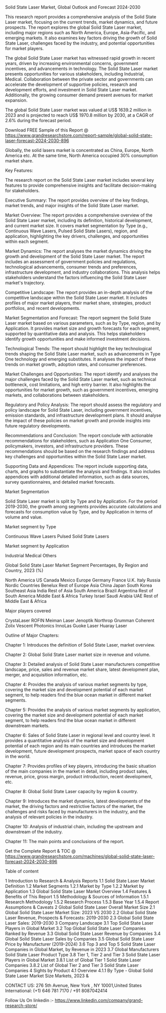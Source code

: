 Solid State Laser Market, Global Outlook and Forecast 2024-2030

This research report provides a comprehensive analysis of the Solid State Laser market, focusing on the current trends, market dynamics, and future prospects. The report explores the global Solid State Laser market, including major regions such as North America, Europe, Asia-Pacific, and emerging markets. It also examines key factors driving the growth of Solid State Laser, challenges faced by the industry, and potential opportunities for market players.

The global Solid State Laser market has witnessed rapid growth in recent years, driven by increasing environmental concerns, government incentives, and advancements in technology. The Solid State Laser market presents opportunities for various stakeholders, including Industrial, Medical. Collaboration between the private sector and governments can accelerate the development of supportive policies, research and development efforts, and investment in Solid State Laser market. Additionally, the growing consumer demand present avenues for market expansion.

The global Solid State Laser market was valued at US$ 1639.2 million in 2023 and is projected to reach US$ 1970.8 million by 2030, at a CAGR of 2.6% during the forecast period.

Download FREE Sample of this Report @ https://www.grandresearchstore.com/report-sample/global-solid-state-laser-forecast-2024-2030-896


Globally, the solid lasers market is concentrated as China, Europe, North America etc. At the same time, North America occupied 30% consumption market share.

Key Features:

The research report on the Solid State Laser market includes several key features to provide comprehensive insights and facilitate decision-making for stakeholders.

Executive Summary: The report provides overview of the key findings, market trends, and major insights of the Solid State Laser market.

Market Overview: The report provides a comprehensive overview of the Solid State Laser market, including its definition, historical development, and current market size. It covers market segmentation by Type (e.g., Continuous Wave Lasers, Pulsed Solid State Lasers), region, and application, highlighting the key drivers, challenges, and opportunities within each segment.

Market Dynamics: The report analyses the market dynamics driving the growth and development of the Solid State Laser market. The report includes an assessment of government policies and regulations, technological advancements, consumer trends and preferences, infrastructure development, and industry collaborations. This analysis helps stakeholders understand the factors influencing the Solid State Laser market's trajectory.

Competitive Landscape: The report provides an in-depth analysis of the competitive landscape within the Solid State Laser market. It includes profiles of major market players, their market share, strategies, product portfolios, and recent developments.

Market Segmentation and Forecast: The report segment the Solid State Laser market based on various parameters, such as by Type, region, and by Application. It provides market size and growth forecasts for each segment, supported by quantitative data and analysis. This helps stakeholders identify growth opportunities and make informed investment decisions.

Technological Trends: The report should highlight the key technological trends shaping the Solid State Laser market, such as advancements in Type One technology and emerging substitutes. It analyses the impact of these trends on market growth, adoption rates, and consumer preferences.

Market Challenges and Opportunities: The report identify and analyses the major challenges faced by the Solid State Laser market, such as technical bottleneck, cost limitations, and high entry barrier. It also highlights the opportunities for market growth, such as government incentives, emerging markets, and collaborations between stakeholders.

Regulatory and Policy Analysis: The report should assess the regulatory and policy landscape for Solid State Laser, including government incentives, emission standards, and infrastructure development plans. It should analyse the impact of these policies on market growth and provide insights into future regulatory developments.

Recommendations and Conclusion: The report conclude with actionable recommendations for stakeholders, such as Application One Consumer, policymakers, investors, and infrastructure providers. These recommendations should be based on the research findings and address key challenges and opportunities within the Solid State Laser market.

Supporting Data and Appendices: The report include supporting data, charts, and graphs to substantiate the analysis and findings. It also includes appendices with additional detailed information, such as data sources, survey questionnaires, and detailed market forecasts.

Market Segmentation

Solid State Laser market is split by Type and by Application. For the period 2019-2030, the growth among segments provides accurate calculations and forecasts for consumption value by Type, and by Application in terms of volume and value.



Market segment by Type



Continuous Wave Lasers
Pulsed Solid State Lasers


Market segment by Application



Industrial
Medical
Others


Global Solid State Laser Market Segment Percentages, By Region and Country, 2023 (%)



North America
US
Canada
Mexico
Europe
Germany
France
U.K.
Italy
Russia
Nordic Countries
Benelux
Rest of Europe
Asia
China
Japan
South Korea
Southeast Asia
India
Rest of Asia
South America
Brazil
Argentina
Rest of South America
Middle East & Africa
Turkey
Israel
Saudi Arabia
UAE
Rest of Middle East & Africa


Major players covered



CrystaLaser
ROFIN
Meiman Laser
Jenoptik
Northrop Grumman
Coherent
Zolix
Vescent Photonics
InnoLas
Guoke Laser
Huaray Laser


Outline of Major Chapters:

Chapter 1: Introduces the definition of Solid State Laser, market overview.

Chapter 2: Global Solid State Laser market size in revenue and volume.

Chapter 3: Detailed analysis of Solid State Laser manufacturers competitive landscape, price, sales and revenue market share, latest development plan, merger, and acquisition information, etc.

Chapter 4: Provides the analysis of various market segments by type, covering the market size and development potential of each market segment, to help readers find the blue ocean market in different market segments.

Chapter 5: Provides the analysis of various market segments by application, covering the market size and development potential of each market segment, to help readers find the blue ocean market in different downstream markets.

Chapter 6: Sales of Solid State Laser in regional level and country level. It provides a quantitative analysis of the market size and development potential of each region and its main countries and introduces the market development, future development prospects, market space of each country in the world.

Chapter 7: Provides profiles of key players, introducing the basic situation of the main companies in the market in detail, including product sales, revenue, price, gross margin, product introduction, recent development, etc.

Chapter 8: Global Solid State Laser capacity by region & country.

Chapter 9: Introduces the market dynamics, latest developments of the market, the driving factors and restrictive factors of the market, the challenges and risks faced by manufacturers in the industry, and the analysis of relevant policies in the industry.

Chapter 10: Analysis of industrial chain, including the upstream and downstream of the industry.

Chapter 11: The main points and conclusions of the report.

Get the Complete Report & TOC @ https://www.grandresearchstore.com/machines/global-solid-state-laser-forecast-2024-2030-896

Table of content

1 Introduction to Research & Analysis Reports
1.1 Solid State Laser Market Definition
1.2 Market Segments
1.2.1 Market by Type
1.2.2 Market by Application
1.3 Global Solid State Laser Market Overview
1.4 Features & Benefits of This Report
1.5 Methodology & Sources of Information
1.5.1 Research Methodology
1.5.2 Research Process
1.5.3 Base Year
1.5.4 Report Assumptions & Caveats
2 Global Solid State Laser Overall Market Size
2.1 Global Solid State Laser Market Size: 2023 VS 2030
2.2 Global Solid State Laser Revenue, Prospects & Forecasts: 2019-2030
2.3 Global Solid State Laser Sales: 2019-2030
3 Company Landscape
3.1 Top Solid State Laser Players in Global Market
3.2 Top Global Solid State Laser Companies Ranked by Revenue
3.3 Global Solid State Laser Revenue by Companies
3.4 Global Solid State Laser Sales by Companies
3.5 Global Solid State Laser Price by Manufacturer (2019-2024)
3.6 Top 3 and Top 5 Solid State Laser Companies in Global Market, by Revenue in 2023
3.7 Global Manufacturers Solid State Laser Product Type
3.8 Tier 1, Tier 2 and Tier 3 Solid State Laser Players in Global Market
3.8.1 List of Global Tier 1 Solid State Laser Companies
3.8.2 List of Global Tier 2 and Tier 3 Solid State Laser Companies
4 Sights by Product
4.1 Overview
4.1.1 By Type - Global Solid State Laser Market Size Markets, 2023 &

CONTACT US:
276 5th Avenue, New York , NY 10001,United States
International: (+1) 646 781 7170 / +91 8087042414

Follow Us On linkedin :- https://www.linkedin.com/company/grand-research-store/
 
